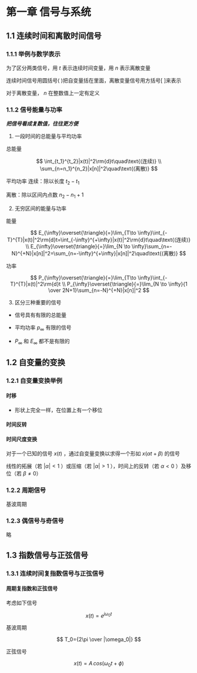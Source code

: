 # 第一章 信号与系统

## 1.1 连续时间和离散时间信号

### 1.1.1 举例与数学表示

为了区分两类信号，用 $t$ 表示连续时间变量，用 $n$ 表示离散变量

连续时间信号用圆括号( )把自变量括在里面，离散变量信号用方括号[ ]来表示

对于离散变量， $n$ 在整数值上一定有定义

### 1.1.2 信号能量与功率

***把信号看成复数值，往往更方便***

1. 一段时间的总能量与平均功率

总能量

$$
\int_{t_1}^{t_2}|x(t)|^2\rm{d}t\quad\text{(连续)}
\\
\sum_{n=n_1}^{n_2}|x[n]|^2\quad\text{(离散)}
$$

平均功率
连续：除以长度 $t_2-t_1$

离散：除以区间内点数 $n_2-n_1+1$

2. 无穷区间的能量与功率

能量

$$
E_{\infty}\overset{\triangle}{=}\lim_{T\to \infty}\int_{-T}^{T}|x(t)|^2\rm{d}t=\int_{-\infty}^{+\infty}|x(t)|^2\rm{d}t\quad\text{(连续)}
\\
E_{\infty}\overset{\triangle}{=}\lim_{N \to \infty}\sum_{n=-N}^{+N}|x[n]|^2=\sum_{n=-\infty}^{+\infty}|x[n]|^2\quad\text{(离散)}
$$

功率

$$
P_{\infty}\overset{\triangle}{=}\lim_{T\to \infty}\int_{-T}^{T}|x(t)|^2\rm{d}t
\\
P_{\infty}\overset{\triangle}{=}\lim_{N \to \infty}{1 \over 2N+1}\sum_{n=-N}^{+N}|x[n]|^2
$$

3. 区分三种重要的信号

- 信号具有有限的总能量

- 平均功率 $p_{\infty}$ 有限的信号

- $P_{\infty}$ 和 $E_{\infty}$ 都不是有限的

## 1.2 自变量的变换

### 1.2.1 自变量变换举例

#### 时移

- 形状上完全一样，在位置上有一个移位

#### 时间反转

#### 时间尺度变换

对于一个已知的信号 $x(t)$ ，通过自变量变换以求得一个形如 $x(\alpha t+ \beta)$ 的信号

线性的拓展（若 $|\alpha|<1$ ）或压缩（若 $|\alpha|>1$ ），时间上的反转（若 $\alpha<0$ ）及移位（若 $\beta \neq 0$）

### 1.2.2 周期信号

基波周期

### 1.2.3 偶信号与奇信号

略

## 1.3 指数信号与正弦信号

### 1.3.1 连续时间复指数信号与正弦信号

#### 周期复指数和正弦信号

考虑如下信号

$$
x(t)=e^{j\omega_0t}
$$

基波周期

$$
T_0={2\pi \over |\omega_0|}
$$

正弦信号

$$
x(t)=A\,cos(\omega_0t+\phi)
$$
